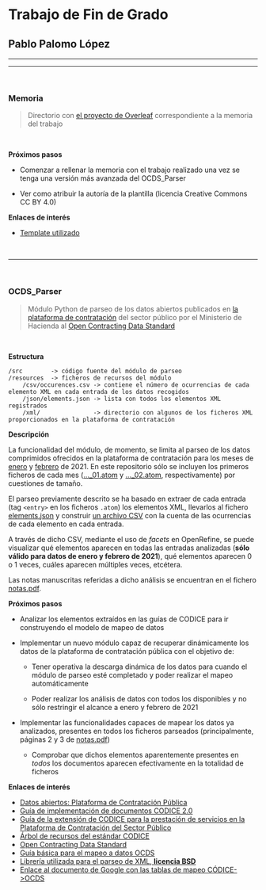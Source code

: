 # Trabajo de Fin de Grado
## Pablo Palomo López

---
---

<br>

### **Memoria**
> Directorio con [el proyecto de Overleaf](https://www.overleaf.com/project/60369aa56c87ca526baa9dd8) correspondiente a la memoria del trabajo

<br>

**Próximos pasos**

* Comenzar a rellenar la memoria con el trabajo realizado una vez se tenga una versión más avanzada del OCDS_Parser

* Ver como atribuir la autoría de la plantilla (licencia Creative Commons CC BY 4.0)

**Enlaces de interés**

* [Template utilizado](https://www.overleaf.com/latex/templates/upm-thesis-template-latex/wrkfzfwvwctr)

<br>

---

<br>

### **OCDS_Parser**
> Módulo Python de parseo de los datos abiertos publicados en [la plataforma de contratación](https://www.hacienda.gob.es/es-ES/GobiernoAbierto/Datos%20Abiertos/Paginas/licitaciones_plataforma_contratacion.aspx) del sector público por el Ministerio de Hacienda al [Open Contracting Data Standard](https://standard.open-contracting.org/latest/)

<br>

**Estructura**

    /src        -> código fuente del módulo de parseo
    /resources  -> ficheros de recursos del módulo
        /csv/occurences.csv -> contiene el número de ocurrencias de cada elemento XML en cada entrada de los datos recogidos
        /json/elements.json -> lista con todos los elementos XML registrados
        /xml/               -> directorio con algunos de los ficheros XML proporcionados en la plataforma de contratación

**Descripción**

La funcionalidad del módulo, de momento, se limita al parseo de los datos comprimidos ofrecidos en la plataforma de contratación para los meses de [enero](https://contrataciondelestado.es/sindicacion/sindicacion_643/licitacionesPerfilesContratanteCompleto3_202101.zip) y [febrero](https://contrataciondelestado.es/sindicacion/sindicacion_643/licitacionesPerfilesContratanteCompleto3_202102.zip) de 2021. En este repositorio sólo se incluyen los primeros ficheros de cada mes ([..._01.atom](OCDS_Parser/resources/xml/licitacionesPerfilesContratanteCompleto3_01.atom) y [..._02.atom](OCDS_Parser/resources/xml/licitacionesPerfilesContratanteCompleto3_02.atom), respectivamente) por cuestiones de tamaño.

El parseo previamente descrito se ha basado en extraer de cada entrada (tag `<entry>` en los ficheros `.atom`) los elementos XML, llevarlos al fichero [elements.json](OCDS_Parser/resources/json/elements.json) y construir [un archivo CSV](OCDS_Parser/resources/csv/occurrences.csv) con la cuenta de las ocurrencias de cada elemento en cada entrada.

A través de dicho CSV, mediante el uso de <i>facets</i> en OpenRefine, se puede visualizar qué elementos aparecen en todas las entradas analizadas (**sólo válido para datos de enero y febrero de 2021**), qué elementos aparecen 0 o 1 veces, cuáles aparecen múltiples veces, etcétera.

Las notas manuscritas referidas a dicho análisis se encuentran en el fichero [notas.pdf](OCDS_Parser/notas.pdf).

**Próximos pasos**

* Analizar los elementos extraídos en las guías de CODICE para ir construyendo el modelo de mapeo de datos

* Implementar un nuevo módulo capaz de recuperar dinámicamente los datos de la plataforma de contratación pública con el objetivo de:

    * Tener operativa la descarga dinámica de los datos para cuando el módulo de parseo esté completado y poder realizar el mapeo automáticamente

    * Poder realizar los análisis de datos con todos los disponibles y no sólo restringir el alcance a enero y febrero de 2021

* Implementar las funcionalidades capaces de mapear los datos ya analizados, presentes en todos los ficheros parseados (principalmente, páginas 2 y 3 de [notas.pdf](OCDS_Parser/notas.pdf))

    * Comprobar que dichos elementos aparentemente presentes en <i>todos</i> los documentos aparecen efectivamente en la totalidad de ficheros

**Enlaces de interés**

* [Datos abiertos: Plataforma de Contratación Pública](https://www.hacienda.gob.es/es-ES/GobiernoAbierto/Datos%20Abiertos/Paginas/licitaciones_plataforma_contratacion.aspx)
* [Guía de implementación de documentos CODICE 2.0](https://contrataciondelestado.es/codice/2.0/doc/CODICE_2_GuiaImplementacion_v1.3.pdf)
* [Guía de la extensión de CODICE para la prestación de servicios en la Plataforma de Contratación del Sector Público](https://contrataciondelestado.es/codice/extension/doc/CODICE-PLACE-EXT_Guia_de_Implementacion.v.1.0.pdf)
* [Árbol de recursos del estándar CODICE](https://contrataciondelestado.es/codice/)
* [Open Contracting Data Standard](https://standard.open-contracting.org/latest/)
* [Guía básica para el mapeo a datos OCDS](https://docs.google.com/document/d/1VAKw8QCU08__qUnssmbSl_N38Rpd7nhcNChZ80qHOCI)
* [Librería utilizada para el parseo de XML, **licencia BSD**](https://lxml.de/)
* [Enlace al documento de Google con las tablas de mapeo CÓDICE->OCDS](https://docs.google.com/document/d/1OdDeeeZMnlCsp2YdNgM1hbv4rYlcY3YAuGfxqOZ-3lY/edit?usp=sharing)
